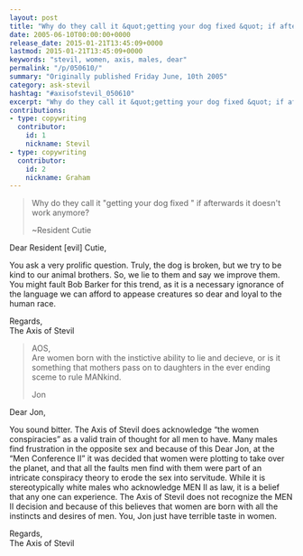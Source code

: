 ```yaml
---
layout: post
title: "Why do they call it &quot;getting your dog fixed &quot; if afterwards it doesn&#039;t work anymore?"
date: 2005-06-10T00:00:00+0000
release_date: 2015-01-21T13:45:09+0000
lastmod: 2015-01-21T13:45:09+0000
keywords: "stevil, women, axis, males, dear"
permalink: "/p/050610/"
summary: "Originally published Friday June, 10th 2005"
category: ask-stevil
hashtag: "#axisofstevil_050610"
excerpt: "Why do they call it &quot;getting your dog fixed &quot; if afterwards it doesn&#039;t work anymore? and other great questions from Friday June, 10th 2005"
contributions:
- type: copywriting
  contributor:
    id: 1
    nickname: Stevil
- type: copywriting
  contributor:
    id: 2
    nickname: Graham
---
```


> Why do they call it "getting your dog fixed " if afterwards it doesn't work anymore?
> 
> ~Resident Cutie

Dear Resident [evil] Cutie,

You ask a very prolific question. Truly, the dog is broken, but we try to be kind to our animal brothers. So, we lie to them and say we improve them. You might fault Bob Barker for this trend, as it is a necessary ignorance of the language we can afford to appease creatures so dear and loyal to the human race.

Regards,  
The Axis of Stevil

> AOS,  
> Are women born with the instictive ability to lie and decieve, or is it something that mothers pass on to daughters in the ever ending sceme to rule MANkind.
> 
> Jon

Dear Jon,

You sound bitter. The Axis of Stevil does acknowledge “the women conspiracies” as a valid train of thought for all men to have. Many males find frustration in the opposite sex and because of this Dear Jon, at the “Men Conference II” it was decided that women were plotting to take over the planet, and that all the faults men find with them were part of an intricate conspiracy theory to erode the sex into servitude. While it is stereotypically white males who acknowledge MEN II as law, it is a belief that any one can experience. The Axis of Stevil does not recognize the MEN II decision and because of this believes that women are born with all the instincts and desires of men. You, Jon just have terrible taste in women.

Regards,  
The Axis of Stevil
